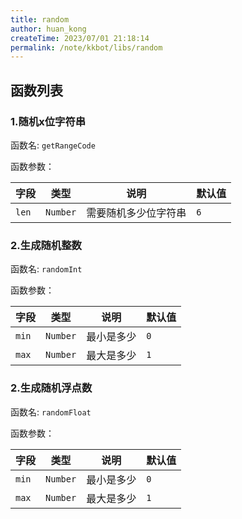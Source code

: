 ```yaml
---
title: random
author: huan_kong
createTime: 2023/07/01 21:18:14
permalink: /note/kkbot/libs/random
---
```


## 函数列表

### 1.随机x位字符串

函数名: `getRangeCode`

函数参数：

| 字段          | 类型  | 说明       | 默认值    |
| ------------- | ----- | ---------- | ---------- |
| `len` | `Number` | 需要随机多少位字符串 | `6` |

### 2.生成随机整数

函数名: `randomInt`

函数参数：

| 字段          | 类型  | 说明       | 默认值    |
| ------------- | ----- | ---------- | ---------- |
| `min` | `Number` | 最小是多少 | `0` |
| `max` | `Number` | 最大是多少 | `1` |

### 2.生成随机浮点数

函数名: `randomFloat`

函数参数：

| 字段          | 类型  | 说明       | 默认值    |
| ------------- | ----- | ---------- | ---------- |
| `min` | `Number` | 最小是多少 | `0` |
| `max` | `Number` | 最大是多少 | `1` |
